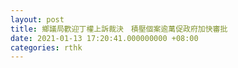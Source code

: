 ```yaml
---
layout: post
title: 鄉議局歡迎丁權上訴裁決　積壓個案逾萬促政府加快審批
date: 2021-01-13 17:20:41.000000000 +08:00
categories: rthk
---
```



